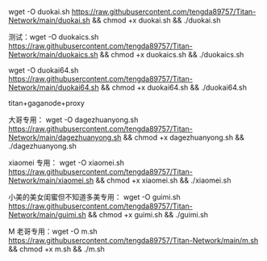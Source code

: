 

 wget -O duokai.sh https://raw.githubusercontent.com/tengda89757/Titan-Network/main/duokai.sh && chmod +x duokai.sh && ./duokai.sh


测试：wget -O duokaics.sh https://raw.githubusercontent.com/tengda89757/Titan-Network/main/duokaics.sh && chmod +x duokaics.sh && ./duokaics.sh

wget -O duokai64.sh https://raw.githubusercontent.com/tengda89757/Titan-Network/main/duokai64.sh && chmod +x duokai64.sh && ./duokai64.sh






titan+gaganode+proxy

大哥专用：
wget -O dagezhuanyong.sh https://raw.githubusercontent.com/tengda89757/Titan-Network/main/dagezhuanyong.sh && chmod +x dagezhuanyong.sh && ./dagezhuanyong.sh

xiaomei 专用：
wget -O xiaomei.sh https://raw.githubusercontent.com/tengda89757/Titan-Network/main/xiaomei.sh && chmod +x xiaomei.sh && ./xiaomei.sh

小美的美女闺蜜但不知道多美专用：
wget -O guimi.sh https://raw.githubusercontent.com/tengda89757/Titan-Network/main/guimi.sh && chmod +x guimi.sh && ./guimi.sh


M 老哥专用：wget -O m.sh https://raw.githubusercontent.com/tengda89757/Titan-Network/main/m.sh && chmod +x m.sh && ./m.sh
